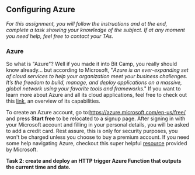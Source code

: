 ## Configuring Azure

*For this assignment, you will follow the instructions and at the end, complete a task showing your knowledge of the subject. If at any moment you need help, feel free to contact your TAs.*

### Azure

So what is "Azure"? Well if you made it into Bit Camp, you really should know already... but according to Microsoft, "*Azure is an ever-expanding set of cloud services to help your organization meet your business challenges. It’s the freedom to build, manage, and deploy applications on a massive, global network using your favorite tools and frameworks*." If you want to learn more about Azure and all its cloud applications, feel free to check out this [link](https://azure.microsoft.com/en-us/overview/what-is-azure/), an overview of its capabilities.



To create an Azure account, go to:https://azure.microsoft.com/en-us/free/ and press **Start free** to be relocated to a signup page. After signing in with your Microsoft account and filling in your personal details, you will be asked to add a credit card. Rest assure, this is only for security purposes, you won't be charged unless you choose to buy a premium account. If you need some help navigating Azure, checkout this super helpful [resource](https://azure.microsoft.com/en-us/get-started/) provided by Microsoft.



**Task 2: create and deploy an HTTP trigger Azure Function that outputs the current time and date.**
